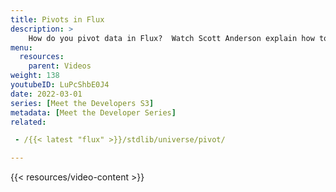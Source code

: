 ```yaml
---
title: Pivots in Flux
description: >
    How do you pivot data in Flux?  Watch Scott Anderson explain how to use Flux's pivot function 
menu:
  resources:
    parent: Videos
weight: 138
youtubeID: LuPcShbE0J4
date: 2022-03-01
series: [Meet the Developers S3]
metadata: [Meet the Developer Series]
related: 

 - /{{< latest "flux" >}}/stdlib/universe/pivot/

---
```


{{< resources/video-content >}}
